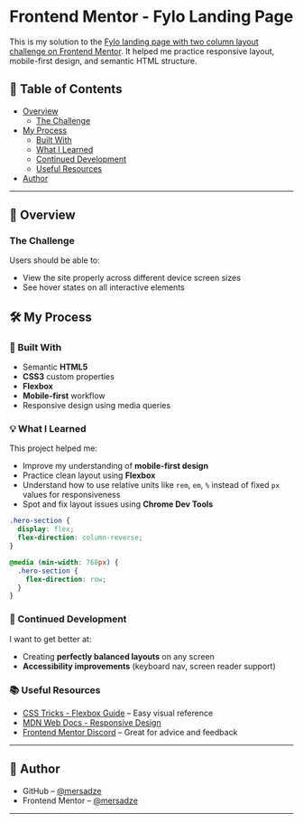 # Frontend Mentor - Fylo Landing Page

This is my solution to the [Fylo landing page with two column layout challenge on Frontend Mentor](https://www.frontendmentor.io/challenges/fylo-landing-page-with-two-column-layout-5ca5ef041e82137ec91a50f5). It helped me practice responsive layout, mobile-first design, and semantic HTML structure.

## 📑 Table of Contents

- [Overview](#overview)
  - [The Challenge](#the-challenge)
- [My Process](#my-process)
  - [Built With](#built-with)
  - [What I Learned](#what-i-learned)
  - [Continued Development](#continued-development)
  - [Useful Resources](#useful-resources)
- [Author](#author)

---

## 📌 Overview

### The Challenge

Users should be able to:

- View the site properly across different device screen sizes
- See hover states on all interactive elements

## 🛠 My Process

### 🧱 Built With

- Semantic **HTML5**
- **CSS3** custom properties
- **Flexbox**
- **Mobile-first** workflow
- Responsive design using media queries

### 💡 What I Learned

This project helped me:

- Improve my understanding of **mobile-first design**
- Practice clean layout using **Flexbox**
- Understand how to use relative units like `rem`, `em`, `%` instead of fixed `px` values for responsiveness
- Spot and fix layout issues using **Chrome Dev Tools**

```css
.hero-section {
  display: flex;
  flex-direction: column-reverse;
}

@media (min-width: 768px) {
  .hero-section {
    flex-direction: row;
  }
}
```

### 🔄 Continued Development

I want to get better at:

- Creating **perfectly balanced layouts** on any screen
- **Accessibility improvements** (keyboard nav, screen reader support)

### 📚 Useful Resources

- [CSS Tricks - Flexbox Guide](https://css-tricks.com/snippets/css/a-guide-to-flexbox/) – Easy visual reference
- [MDN Web Docs - Responsive Design](https://developer.mozilla.org/en-US/docs/Learn/CSS/CSS_layout/Responsive_Design)
- [Frontend Mentor Discord](https://discord.gg/frontendmentor) – Great for advice and feedback

---

## 👤 Author

- GitHub – [@mersadze](https://github.com/mersadze)
- Frontend Mentor – [@mersadze](https://www.frontendmentor.io/profile/mersadze)

---
